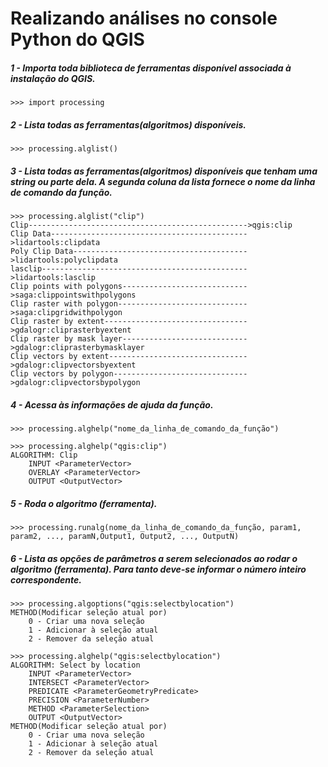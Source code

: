 # Realizando análises no console Python do QGIS

##### 1 - Importa toda biblioteca de ferramentas disponível associada à instalação do QGIS.
```programming
>>> import processing
```
##### 2 - Lista todas as ferramentas(algoritmos) disponíveis.
```programming
>>> processing.alglist()
```
##### 3 - Lista todas as ferramentas(algoritmos) disponíveis que tenham uma string ou parte dela. A segunda coluna da lista fornece o nome da linha de comando da função.
```programming
>>> processing.alglist("clip")
Clip------------------------------------------------->qgis:clip
Clip Data-------------------------------------------->lidartools:clipdata
Poly Clip Data--------------------------------------->lidartools:polyclipdata
lasclip---------------------------------------------->lidartools:lasclip
Clip points with polygons---------------------------->saga:clippointswithpolygons
Clip raster with polygon----------------------------->saga:clipgridwithpolygon
Clip raster by extent-------------------------------->gdalogr:cliprasterbyextent
Clip raster by mask layer---------------------------->gdalogr:cliprasterbymasklayer
Clip vectors by extent------------------------------->gdalogr:clipvectorsbyextent
Clip vectors by polygon------------------------------>gdalogr:clipvectorsbypolygon
```
##### 4 - Acessa às informações de ajuda da função. 
```programming
>>> processing.alghelp("nome_da_linha_de_comando_da_função")
```
```programming
>>> processing.alghelp("qgis:clip")
ALGORITHM: Clip
	INPUT <ParameterVector>
	OVERLAY <ParameterVector>
	OUTPUT <OutputVector>
```
##### 5 - Roda o algoritmo (ferramenta). 
```programming
>>> processing.runalg(nome_da_linha_de_comando_da_função, param1, param2, ..., paramN,Output1, Output2, ..., OutputN)
```

##### 6 - Lista as opções de parâmetros a serem selecionados ao rodar o algoritmo (ferramenta). Para tanto deve-se informar o número inteiro correspondente.

```programming
>>> processing.algoptions("qgis:selectbylocation")
METHOD(Modificar seleção atual por)
	0 - Criar uma nova seleção
	1 - Adicionar à seleção atual
	2 - Remover da seleção atual

>>> processing.alghelp("qgis:selectbylocation")
ALGORITHM: Select by location
	INPUT <ParameterVector>
	INTERSECT <ParameterVector>
	PREDICATE <ParameterGeometryPredicate>
	PRECISION <ParameterNumber>
	METHOD <ParameterSelection>
	OUTPUT <OutputVector>
METHOD(Modificar seleção atual por)
	0 - Criar uma nova seleção
	1 - Adicionar à seleção atual
	2 - Remover da seleção atual
```
